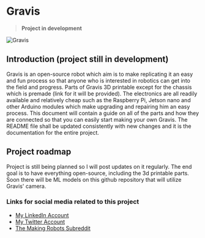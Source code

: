 # Gravis
> **Project in development**

![Gravis](https://github.com/dimitarbez/Gravis/blob/main/images/gravis2.jpg?raw=true)

## Introduction (project still in development)
Gravis is an open-source robot which aim is to make replicating it an easy and fun process so that anyone who is interested in robotics can get into the field and progress. Parts of Gravis 3D printable except for the chassis which is premade (link for it will be provided). The electronics are all readily available and relatively cheap such as the Raspberry Pi, Jetson nano and other Arduino modules which make upgrading and repairing him an easy process. This document will contain a guide on all of the parts and how they are connected so that you can easily start making your own Gravis. The README file shall be updated consistently with new changes and it is the documentation for the entire project.

## Project roadmap
Project is still being planned so I will post updates on it regularly. The end goal is to have everything open-source, including the 3d printable parts. Soon there will be ML models on this github repository that will utilize Gravis' camera.
  ### Links for social media related to this project ###
  - [My LinkedIn Account](https://www.linkedin.com/in/dimitar-bezhanovski/)
  - [My Twitter Account](https://twitter.com/bezhanovski)
  - [The Making Robots Subreddit](https://www.reddit.com/r/makingrobots/)
